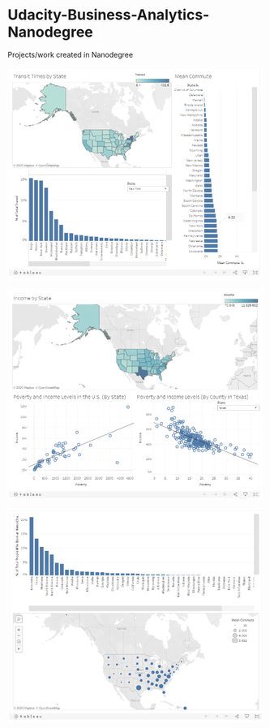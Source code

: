# Udacity-Business-Analytics-Nanodegree
Projects/work created in Nanodegree

![Transportation By State and New York County Transits](https://github.com/Cawilliams42/Udacity-Business-Analytics-Nanodegree/blob/master/Tableau%20Dashboard1.png?raw=true)

![Income and Poverty in U.S. States and Texas Counties](https://github.com/Cawilliams42/Udacity-Business-Analytics-Nanodegree/blob/master/Tableau%20Dashboard2.png?raw=true)

![Amount of Population that Work from Home and Mean Commute Times (by State)](https://github.com/Cawilliams42/Udacity-Business-Analytics-Nanodegree/blob/master/Tableau%20Dashboard3.png?raw=true)

